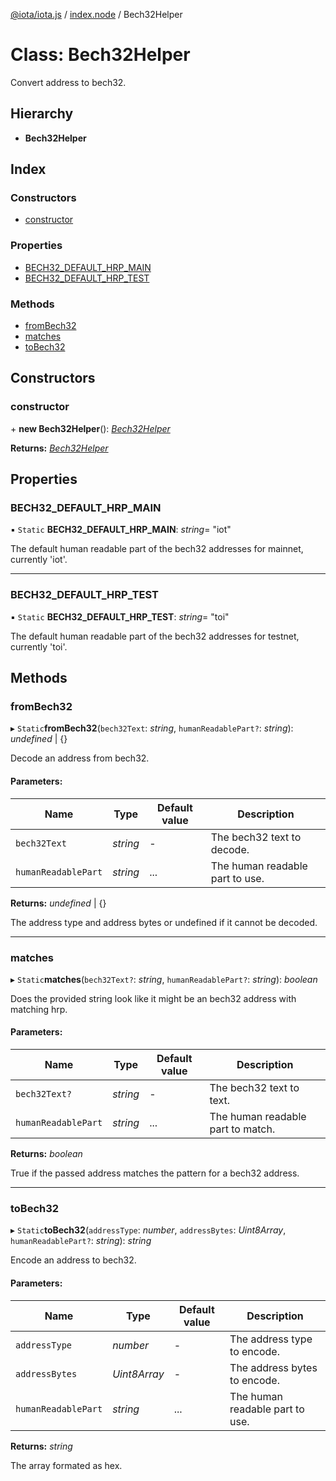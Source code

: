[@iota/iota.js](../README.md) / [index.node](../modules/index_node.md) / Bech32Helper

# Class: Bech32Helper

Convert address to bech32.

## Hierarchy

* **Bech32Helper**

## Index

### Constructors

* [constructor](index_node.bech32helper.md#constructor)

### Properties

* [BECH32\_DEFAULT\_HRP\_MAIN](index_node.bech32helper.md#bech32_default_hrp_main)
* [BECH32\_DEFAULT\_HRP\_TEST](index_node.bech32helper.md#bech32_default_hrp_test)

### Methods

* [fromBech32](index_node.bech32helper.md#frombech32)
* [matches](index_node.bech32helper.md#matches)
* [toBech32](index_node.bech32helper.md#tobech32)

## Constructors

### constructor

\+ **new Bech32Helper**(): [*Bech32Helper*](utils_bech32helper.bech32helper.md)

**Returns:** [*Bech32Helper*](utils_bech32helper.bech32helper.md)

## Properties

### BECH32\_DEFAULT\_HRP\_MAIN

▪ `Static` **BECH32\_DEFAULT\_HRP\_MAIN**: *string*= "iot"

The default human readable part of the bech32 addresses for mainnet, currently 'iot'.

___

### BECH32\_DEFAULT\_HRP\_TEST

▪ `Static` **BECH32\_DEFAULT\_HRP\_TEST**: *string*= "toi"

The default human readable part of the bech32 addresses for testnet, currently 'toi'.

## Methods

### fromBech32

▸ `Static`**fromBech32**(`bech32Text`: *string*, `humanReadablePart?`: *string*): *undefined* \| {}

Decode an address from bech32.

#### Parameters:

Name | Type | Default value | Description |
------ | ------ | ------ | ------ |
`bech32Text` | *string* | - | The bech32 text to decode.   |
`humanReadablePart` | *string* | ... | The human readable part to use.   |

**Returns:** *undefined* \| {}

The address type and address bytes or undefined if it cannot be decoded.

___

### matches

▸ `Static`**matches**(`bech32Text?`: *string*, `humanReadablePart?`: *string*): *boolean*

Does the provided string look like it might be an bech32 address with matching hrp.

#### Parameters:

Name | Type | Default value | Description |
------ | ------ | ------ | ------ |
`bech32Text?` | *string* | - | The bech32 text to text.   |
`humanReadablePart` | *string* | ... | The human readable part to match.   |

**Returns:** *boolean*

True if the passed address matches the pattern for a bech32 address.

___

### toBech32

▸ `Static`**toBech32**(`addressType`: *number*, `addressBytes`: *Uint8Array*, `humanReadablePart?`: *string*): *string*

Encode an address to bech32.

#### Parameters:

Name | Type | Default value | Description |
------ | ------ | ------ | ------ |
`addressType` | *number* | - | The address type to encode.   |
`addressBytes` | *Uint8Array* | - | The address bytes to encode.   |
`humanReadablePart` | *string* | ... | The human readable part to use.   |

**Returns:** *string*

The array formated as hex.
